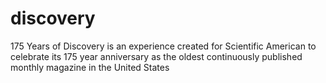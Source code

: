 # discovery
175 Years of Discovery is an experience created for Scientific American to celebrate its 175 year anniversary as the oldest continuously published monthly magazine in the United States
